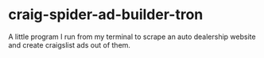 craig-spider-ad-builder-tron
============================

A little program I run from my terminal to scrape an auto dealership website and create craigslist ads out of them.
